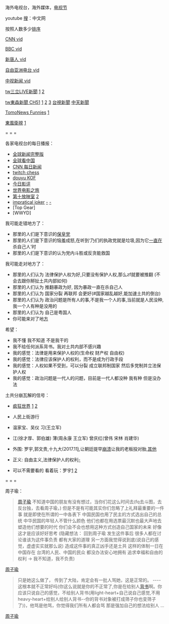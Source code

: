 
海外电视台，海外媒体，[电视节](https://www.youtube.com/watch?v=0rjFruxF0UI#台北电视节-美国之音-英国BBC-FOX国际电视网-韩国放送公社-半岛电视台-台湾三立电视台)

youtube [搜](https://www.youtube.com/results?search_query=中文网)：中文网

按照人数多少[排序](http://w/#好节目,(至少在一个领域里)啥都有!所以看的人多)

[CNN vid](https://www.youtube.com/user/VOAchina)

[BBC vid](https://www.youtube.com/user/BBCZhongwen)

[新唐人 vid](https://www.youtube.com/results?search_query=新唐人#老外看中国)

[自由亚洲电台 vid](https://www.youtube.com/user/RFACHINESE)

[中视新闻 vid](https://www.youtube.com/user/chinatvnews)

[tw三立LIVE新聞](https://www.youtube.com/user/setnews159) [1](https://www.youtube.com/watch?v=WA7ygI7dOZE#护肤) [2](https://www.youtube.com/watch?v=ZAP2zj8k3vQ#皮肤变得干净和滑溜溜)

[tw東森新聞 CH51](https://www.youtube.com/user/newsebc) [1](https://www.youtube.com/watch?v=jzdChSfCayo) [2](https://www.youtube.com/watch?v=-VydqY3Zc5M) [3](https://www.youtube.com/watch?v=KvS6QSOBniw#计算每天摄入的卡路里，摄入热量比消耗的多-增重) [台視新聞](https://www.youtube.com/watch?v=yk2CUjbyyQY) [中天新聞](https://www.youtube.com/watch?v=wUPPkSANpyo#文茜世界周报)

[TomoNews Funnies](https://www.youtube.com/channel/UC4G3lPPWm6qtoWtRk4vyGwg) [1](https://www.youtube.com/watch?v=VpBNlmqW2ow)

[東風衛視](https://www.youtube.com/watch?v=V85n8_j_GaQ) [1](https://www.youtube.com/watch?v=ew3t4j3GV_s)

= = =

各家电视台的每日播报：
- [全球新闻完整版](http://www.ntdtv.com/xtr/gb/prog1244.html/新唐人全球新闻.html)
- [全球看中国](http://www.ntdtv.com/xtr/gb/prog1244.html/新唐人全球新闻.html)
- [CNN 每日新闻](https://tw.voicetube.com/channel/cnn_student_news)
- [twitch chess](https://www.twitch.tv/directory/game/Chess)
- [douyu KOF](https://v.douyu.com/show/ljXqeO748n7xywGB#25:30#女警舞#https://github.com/7900ms/github_channels/blob/master/seen.txt)
- [今日影评](http://tv.cctv.com/lm/jryp#品头论足话电影)
- [世界电影之旅](http://tv.cctv.com/lm/sjdyzl)
- [第十放映室](http://tv.cntv.cn/videoset/C14345) [2](http://tv.cctv.com/lm/d10fys/)
- [impratical joker](https://www.youtube.com/watch?v=VI4ixTBo-c4#airport-challenge) [-](https://twitter.com/ItsFunnyJokers/status/873019335886999552) [-](https://twitter.com/_MADness_/status/872208337731026948)
- [Top Gear]
- [WWYD]

我可能走错地方了：
- 那里的人们是下意识的[保皇党](https://github.com/7900ms/000nottheater_deserted_systemsoftware/blob/master/local-lightshelf/聊天记录2-反击.md#典型人是即使声称自己也认为土共做得很烂,仍然不允许国家乱。没觉得土共是必须推翻的暴政)
- 那里的人们是下意识的恼羞成怒,在听到‘乃们的执政党就是垃圾,因为它[一直在](https://github.com/7900ms/000nottheater_deserted_systemlibrary/blob/master/supplementary/term-Finder.md#因为你们的文化就是到处杀杀别人杀自己)杀自己人’时
- 那里的人们是下意识的认为党内斗胜或反贪能救国

我可能走对地方了：
- 那里的人们认为 法律保护人权为好,只要没有保护人权,那么zf就要被推翻 (不会去跟你掰扯土共内部如何)
- 那里的人们认为 推翻暴政为好, 因为暴政一直在杀自己人
- 那里的人们认为 国家分裂 再联邦 会更好(#国家越乱越好,能加速土共的倒台)
- 那里的人们认为 政治问题是所有人的事,不是我一个人的事,当前就是人民没种,我一个人有种是没用的
- 那里的人们认为 自己是粤国人
- 你可能来对了地[方](https://github.com/7900ms/000nottheater_deserted_systemlibrary/blob/master/supplementary/term-Finder-你可能来错地方了.md)

希望：
- 我不懂 我不知道 不是我干的
- 我不给任何派系背书。我对土共内部不感兴趣
- 我的感觉：法律是用来保护人权的(生命权 财产权 自由权)
- 我的感觉：法律应该保护人的权利，而不是成为行政手段
- 我的感觉：人权如果不受到，可以分裂 成立联邦制国家 然后多党制并立法保护人权
- 我的感觉：政治问题是一代人的问题，目前是一代人都没种 我有种 但是没办法

土共分崩瓦解的信号：
- [疯狂世界](https://www.v2ex.com/t/364881#感觉就是太疯狂了) [1](https://www.v2ex.com/t/308048?p=1#感觉就是太疯狂了) [2](https://www.v2ex.com/t/364549#感觉就是幻想大陆)
- 人民上街游行
- 温家宝、吴仪 习(王立军)
- 江(徐才厚、郭伯雄) 薄(周永康 王立军) 曾庆红(曾伟 宋林 肖建华)
- 外围: 罗宇,郭文贵,十九大(2017.11[)](https://zh.wikipedia.org/wiki/中国共产党第十九次全国代表大会),让朝廷提早[崩溃](https://program-think.blogspot.com/2015/03/Big-Tiger-Zeng-Qinghong.html#越作死就会死--俺个人比较希望：双方公开翻脸，进而导致朝廷高层的分裂。出现这种局面有可能会让朝廷提早崩溃（苏共就是这样崩盘的）。崩盘之后怎样：还没崩、没想过)让我的老板投对胎,[其他](https://github.com/7900ms/notinternet_deserted/blob/master/small/BBC等看看外国人怎么说.txt#张丹红何清涟)
- 正义: 自由主义,法律保护人的权利[-](https://github.com/7900ms/000nottheater_deserted_systemsoftware/tree/master/local-lightshelf)

- 可以不需要看的 看着玩：罗宇[1](http://zhanlve.org/?p=689) [2](http://www.duping.net/XHC/show.php?bbs=10&post=1346697)

= = =

周子瑜：

> [周子瑜](https://www.youtube.com/watch?v=GuozQT4HjQU)
> 不知道中国的朋友有没有想过，当你们花这么时间去(fq去斗图，去反台独，去看周子瑜，)
> 但是不是有可能其实你们忽略了上礼拜最重要的一件事
> 就是即使在所谓的一中各表下
> 中国民国也用了民主的方式选出自己的总统
> 中华民国的年轻人不管什么颜色 他们也都在用选票最沉默也最大声地去塑造他们想要的时代
> 你们会不会也想用这种方式创造自己国家的未来
> 好像这才是应该好好思考
>  (隐藏想法：
回到周子瑜 发生这件事后
很多人都在讨论谁该为这件事负责 都有大家的道理
另一方面我觉得说到底(说自己的感觉，虚虚实实就那么说)
造成这件事的真正凶手还是土共
这样的体制一日在中国存在
台湾的人民、中国的民众 都没办法安心地拥有 追求幸福和自由的权利
> -> 我不知道，我不负责)

[周子瑜](https://www.youtube.com/watch?v=ejHvlb8tsGI#首爾街訪：韓國人對周子瑜事件的看法)
> 只是她这么做了， 传到了大陆，肯定会有一批人骂她，这是正常的。 ---- 这根本就不正常好吗(你这么说就是你的不正常了,你是在给别人[背书](https://github.com/7900ms/000nottheater_deserted_systemsoftware/tree/master/local-lightshelf)啊。你应该只说自己的感觉，不给别人背书(用light-heart+自己说自己感觉,不用heavy-heart+给别人给别人背书--你的背书对象被打成筛子你也变筛子了))，他骂是他骂，你觉得我们所有人都会骂 那是强加自己的想法给别人 ...

[周子瑜](https://www.youtube.com/watch?v=Xl6-o3woKd4#Stopkiddinstudio)


